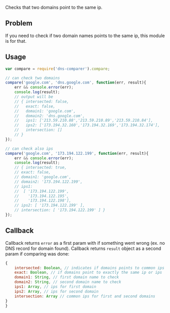 Checks that two domains point to the same ip. 

Problem
---
If you need to check if two domain names points to the same ip, this module is for that.

Usage
---

```javascript
var compare = require('dns-comparer').compare;

// can check two domains
compare('google.com', 'dns.google.com', function(err, result){
    err && console.error(err);
    console.log(result);
    // output will be
    // { intersected: false,
    //   exact: false,
    //   domain1: 'google.com',
    //   domain2: 'dns.google.com',
    //   ips1: ['213.59.210.88','213.59.210.89','213.59.210.84'],
    //   ips2: ['173.194.32.160','173.194.32.169','173.194.32.174'],
    //   intersection: [] 
    // }
});

// can check also ips
compare('google.com', '173.194.122.199', function(err, result){
    err && console.error(err);
    console.log(result);
    // { intersected: true,
    // exact: false,
    // domain1: 'google.com',
    // domain2: '173.194.122.199',
    // ips1:
    //  [ '173.194.122.199',
    //    '173.194.122.195',
    //    '173.194.122.198'],
    // ips2: [ '173.194.122.199' ],
    // intersection: [ '173.194.122.199' ] }
});
```

Callback
---
Callback returns `error` as a first param with if something went wrong (ex. no DNS record for domain found).
Callback returns `result` object as a second param if comparing was done:
```javascript
{
    intersected: Boolean, // indicates if domains points to common ips
    exact: Boolean, // if domains point to exactly the same ip or ips
    domain1: String, // first domain name to check
    domain2: String, // second domain name to check
    ips1: Array, // ips for first domain
    ips2: Array, // ips for second domain
    intersection: Array // common ips for first and second domains
}
}
```

